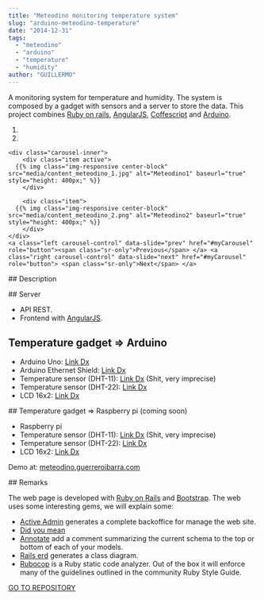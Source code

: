 ```yaml
---
title: "Meteodino monitoring temperature system"
slug: "arduino-meteodino-temperature"
date: "2014-12-31"
tags:
  - "meteodino"
  - "arduino"
  - "temperature"
  - "humidity"
author: "GUILLERMO"
---
```


A monitoring system for temperature and humidity. The system is composed by a gadget with sensors and a server to store the data. This project combines [Ruby on rails](http://en.wikipedia.org/wiki/Ruby_on_Rails), [AngularJS](http://en.wikipedia.org/wiki/AngularJS), [Coffescript](http://coffeescript.org) and [Arduino](http://en.wikipedia.org/wiki/Arduino).

<div class="carousel slide" id="myCarousel">
	<ol class="carousel-indicators">
		<li class="active" data-slide-to="0" data-target="#myCarousel"></li>
		<li data-slide-to="1" data-target="#myCarousel"></li>
	</ol>

	<div class="carousel-inner">
		<div class="item active">
      {{% img class="img-responsive center-block" src="media/content_meteodino_1.jpg" alt="Meteodino1" baseurl="true" style="height: 400px;" %}}			
		</div>

		<div class="item">
      {{% img class="img-responsive center-block" src="media/content_meteodino_2.png" alt="Meteodino2" baseurl="true" style="height: 400px;" %}}			
		</div>
	</div>
	<a class="left carousel-control" data-slide="prev" href="#myCarousel" role="button"><span class="sr-only">Previous</span> </a> <a class="right carousel-control" data-slide="next" href="#myCarousel" role="button"> <span class="sr-only">Next</span> </a>
</div>

## Description

## Server

- API REST.
- Frontend with [AngularJS](http://en.wikipedia.org/wiki/AngularJS).

## Temperature gadget => Arduino

- Arduino Uno: [Link Dx](http://www.dx.com/p/uno-r3-atmega328p-uno-r3-development-board-deep-blue-285620#.VMk3V17F9TA)
- Arduino Ethernet Shield: [Link Dx](http://www.dx.com/p/ethernet-shield-v1-1-for-arduino-66908#.VMk3Tl7F9TA)
- Temperature sensor (DHT-11): [Link Dx](http://www.dx.com/p/arduino-digital-temperature-humidity-sensor-module-121350#.VMk3UV7F9TA) (Shit, very imprecise)
- Temperature sensor (DHT-22): [Link Dx](http://www.dx.com/p/arduino-dht11-digital-temperature-humidity-sensor-138531)
- LCD 16x2: [Link Dx](http://www.dx.com/p/16-x-2-character-lcd-display-module-with-blue-backlight-121356#.VMk3c17F9TA)

## Temperature gadget => Raspberry pi (coming soon)

- Raspberry pi
- Temperature sensor (DHT-11): [Link Dx](http://www.dx.com/p/arduino-digital-temperature-humidity-sensor-module-121350#.VMk3UV7F9TA) (Shit, very imprecise)
- Temperature sensor (DHT-22): [Link Dx](http://www.dx.com/p/arduino-dht11-digital-temperature-humidity-sensor-138531)
- LCD 16x2: [Link Dx](http://www.dx.com/p/16-x-2-character-lcd-display-module-with-blue-backlight-121356#.VMk3c17F9TA)

Demo at: [meteodino.guerreroibarra.com](http://meteodino.guerreroibarra.com)

## Remarks

The web page is developed with [Ruby on Rails](http://en.wikipedia.org/wiki/Ruby_on_Rails) and [Bootstrap](http://getbootstrap.com). The web uses some interesting gems, we will explain some:

- [Active Admin](http://activeadmin.info) generates a complete backoffice for manage the web site.
- [Did you mean](https://github.com/yuki24/did_you_mean)
- [Annotate](https://github.com/ctran/annotate_models) add a comment summarizing the current schema to the top or bottom of each of your models.
- [Rails erd](https://github.com/voormedia/rails-erd) generates a class diagram.
- [Rubocop](https://github.com/bbatsov/rubocop) is a Ruby static code analyzer. Out of the box it will enforce many of the guidelines outlined in the community Ruby Style Guide.

[GO TO REPOSITORY](https://bitbucket.org/devcows/meteodino)
